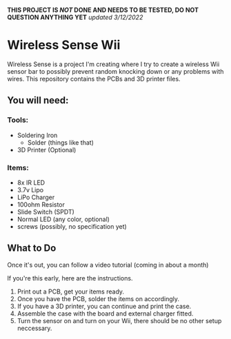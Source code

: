 **THIS PROJECT IS _NOT_ DONE AND NEEDS TO BE TESTED, DO NOT QUESTION ANYTHING YET**
_updated 3/12/2022_

# Wireless Sense Wii
Wireless Sense is a project I'm creating where I try to create a wireless Wii sensor bar to possibly prevent random knocking down or any problems with wires. This repository contains the PCBs and 3D printer files.

## You will need:
### Tools:
- Soldering Iron
  - Solder (things like that)
- 3D Printer (Optional)
### Items:
- 8x IR LED
- 3.7v Lipo
- LiPo Charger
- 100ohm Resistor
- Slide Switch (SPDT)
- Normal LED (any color, optional)
- screws (possibly, no specification yet)

## What to Do
Once it's out, you can follow a video tutorial (coming in about a month)

If you're this early, here are the instructions.

1. Print out a PCB, get your items ready.
2. Once you have the PCB, solder the items on accordingly.
3. If you have a 3D printer, you can continue and print the case.
4. Assemble the case with the board and external charger fitted.
5. Turn the sensor on and turn on your Wii, there should be no other setup neccessary.

